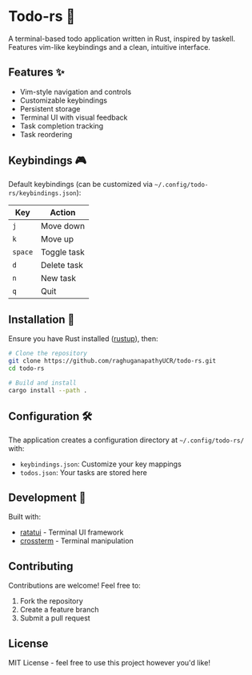 # Todo-rs 📝

A terminal-based todo application written in Rust, inspired by taskell. Features vim-like keybindings and a clean, intuitive interface.

## Features ✨

- Vim-style navigation and controls
- Customizable keybindings
- Persistent storage
- Terminal UI with visual feedback
- Task completion tracking
- Task reordering

## Keybindings 🎮

Default keybindings (can be customized via `~/.config/todo-rs/keybindings.json`):

| Key    | Action         |
|--------|---------------|
| `j`    | Move down     |
| `k`    | Move up       |
| `space`| Toggle task   |
| `d`    | Delete task   |
| `n`    | New task      |
| `q`    | Quit          |

## Installation 🚀

Ensure you have Rust installed ([rustup](https://rustup.rs/)), then:

```bash
# Clone the repository
git clone https://github.com/raghuganapathyUCR/todo-rs.git
cd todo-rs

# Build and install
cargo install --path .
```

## Configuration 🛠️

The application creates a configuration directory at `~/.config/todo-rs/` with:

- `keybindings.json`: Customize your key mappings
- `todos.json`: Your tasks are stored here

## Development 🔧

Built with:
- [ratatui](https://crates.io/crates/ratatui) - Terminal UI framework
- [crossterm](https://crates.io/crates/crossterm) - Terminal manipulation

## Contributing 
Contributions are welcome! Feel free to:
1. Fork the repository
2. Create a feature branch
3. Submit a pull request

## License 

MIT License - feel free to use this project however you'd like!
